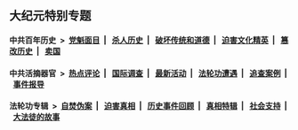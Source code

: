 ## 大纪元特别专题

#### 中共百年历史 &nbsp;>&nbsp; [党魁面目](indexes/nf1176107/README.md?08120430) &nbsp;| &nbsp; [杀人历史](indexes/nf1176106/README.md?08120430) &nbsp;| &nbsp; [破坏传统和道德](indexes/nf1176106/README.md?08120430) &nbsp;| &nbsp; [迫害文化精英](indexes/nf1176111/README.md?08120430) &nbsp;| &nbsp; [篡改历史](indexes/nf1176115/README.md?08120430) &nbsp;| &nbsp; [卖国](indexes/nf1176117/README.md?08120430) 

#### 中共活摘器官 &nbsp;>&nbsp; [热点评论](indexes/nf5879/README.md?08120430) &nbsp;| &nbsp; [国际调查](indexes/nf5947/README.md?08120430) &nbsp;| &nbsp; [最新活动](indexes/nf5883/README.md?08120430) &nbsp;| &nbsp; [法轮功遭遇](indexes/nf5881/README.md?08120430) &nbsp;| &nbsp; [追查案例](indexes/nf5880/README.md?08120430) &nbsp;| &nbsp; [事件报导](indexes/nf5877/README.md?08120430) 

#### 法轮功专辑 &nbsp;>&nbsp; [自焚伪案](indexes/nf5562/README.md?08120430) &nbsp;| &nbsp; [迫害真相](indexes/nf4379/README.md?08120430) &nbsp;| &nbsp; [历史事件回顾](indexes/nf5793/README.md?08120430) &nbsp;| &nbsp; [真相特辑](indexes/nf4389/README.md?08120430) &nbsp;| &nbsp; [社会支持](indexes/nf4386/README.md?08120430) &nbsp;| &nbsp; [大法徒的故事](indexes/nf1147481/README.md?08120430) 
